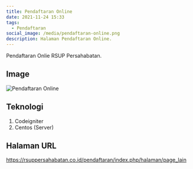 ```yaml
---
title: Pendaftaran Online
date: 2021-11-24 15:33
tags:
  - Pendaftaran
social_image: /media/pendaftaran-online.png
description: Halaman Pendaftaran Online.
---
```

Pendaftaran Onlie RSUP Persahabatan.

## Image

![Pendaftaran Online](/media/pendaftaran-online.png "Pendaftaran Online")

## Teknologi

1. Codeigniter
2. Centos (Server)

## Halaman URL

<https://rsuppersahabatan.co.id/pendaftaran/index.php/halaman/page_lain>